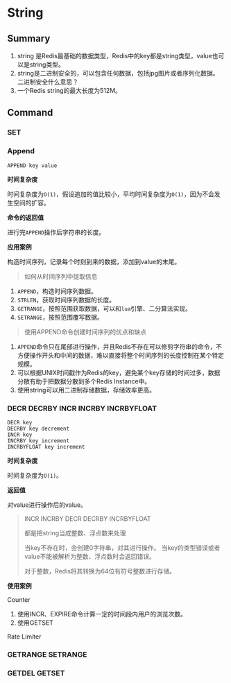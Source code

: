 # String

## Summary

1. string 是Redis最基础的数据类型，Redis中的key都是string类型，value也可以是string类型。
2. string是二进制安全的，可以包含任何数据，包括jpg图片或者序列化数据。 二进制安全什么意思？
3. 一个Redis string的最大长度为512M。

## Command

### SET

### Append

```shell
APPEND key value
```

**时间复杂度**

时间复杂度为`O(1)`，假设追加的值比较小，平均时间复杂度为`O(1)`，因为不会发生空间的扩容。

**命令的返回值**

进行完`APPEND`操作后字符串的长度。

**应用案例**

构造时间序列，记录每个时刻到来的数据，添加到value的末尾。

> 如何从时间序列中提取信息

1. `APPEND`，构造时间序列数据。
2. `STRLEN`，获取时间序列数据的长度。
3. `GETRANGE`，按照范围获取数据，可以和`lua`引擎、二分算法实现。
4. `SETRANGE`，按照范围覆写数据。

> 使用APPEND命令创建时间序列的优点和缺点

1. `APPEND`命令只在尾部进行操作，并且Redis不存在可以修剪字符串的命令，不方便操作开头和中间的数据，难以直接将整个时间序列的长度控制在某个特定规模。
2. 可以根据UNIX时间戳作为Redis的key，避免某个key存储的时间过多，数据分散有助于把数据分散到多个Redis Instance中。
3. 使用string可以用二进制存储数据，存储效率更高。

### DECR DECRBY INCR INCRBY INCRBYFLOAT

```shell
DECR key 
DECRBY key decrement
INCR key
INCRBY key increment
INCRBYFLOAT key increment 
```

**时间复杂度**

时间复杂度为`O(1)`。

**返回值**

对value进行操作后的value。


> INCR INCRBY DECR DECRBY INCRBYFLOAT
>
> 都是把string当成整数、浮点数来处理
> 
> 当key不存在时，会创建0字符串，对其进行操作。
> 当key的类型错误或者value不能被解析为整数、浮点数时会返回错误。
>
> 对于整数，Redis将其转换为64位有符号整数进行存储。


**使用案例**

Counter

1. 使用INCR、EXPIRE命令计算一定的时间段内用户的浏览次数。
2. 使用GETSET

Rate Limiter


### GETRANGE SETRANGE
### GETDEL GETSET

### 
